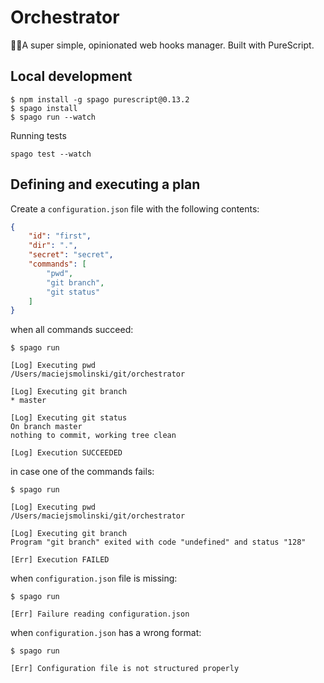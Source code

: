 # Orchestrator

🤹‍♂️A super simple, opinionated web hooks manager. Built with PureScript.

## Local development

```shell
$ npm install -g spago purescript@0.13.2
$ spago install
$ spago run --watch
```

Running tests

```
spago test --watch
```

## Defining and executing a plan

Create a `configuration.json` file with the following contents:

```json
{
    "id": "first",
    "dir": ".",
    "secret": "secret",
    "commands": [
        "pwd",
        "git branch",
        "git status"
    ]
}

```

when all commands succeed:

```shell
$ spago run

[Log] Executing pwd
/Users/maciejsmolinski/git/orchestrator

[Log] Executing git branch
* master

[Log] Executing git status
On branch master
nothing to commit, working tree clean

[Log] Execution SUCCEEDED
```


in case one of the commands fails:

```shell
$ spago run

[Log] Executing pwd
/Users/maciejsmolinski/git/orchestrator

[Log] Executing git branch
Program "git branch" exited with code "undefined" and status "128"

[Err] Execution FAILED
```

when `configuration.json` file is missing:

```shell
$ spago run

[Err] Failure reading configuration.json
```

when `configuration.json` has a wrong format:

```shell
$ spago run

[Err] Configuration file is not structured properly
```
